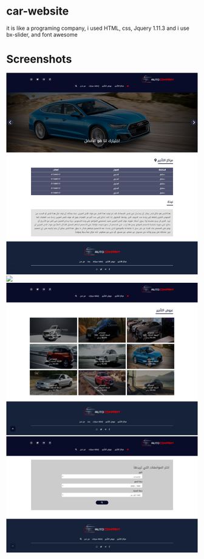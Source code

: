 # car-website
it is like a programing company, i used HTML, css, Jquery 1.11.3 and i use bx-slider, and font awesome 

# Screenshots

<img src="home.png">
<img src="loogin.png">
<img src="offers.png">
<img src="search.png">
